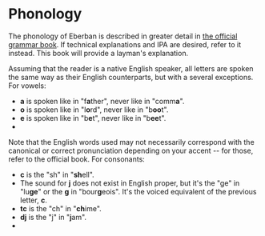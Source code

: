<!-- 0 -->

# Phonology

The phonology of Eberban is described in greater detail in [the official grammar
book](). If technical explanations and IPA are desired, refer to it instead. This
book will provide a layman's explanation.

Assuming that the reader is a native English speaker, all letters are spoken the
same way as their English counterparts, but with a several exceptions. For
vowels:

- **a** is spoken like in "f**a**ther", never like in "comm**a**".
- **o** is spoken like in "l**o**rd", never like in "b**oo**t".
- **e** is spoken like in "b**e**t", never like in "b**ee**t".
- 

Note that the English words used may not necessarily correspond with the
canonical or correct pronunciation depending on your accent -- for those, refer
to the official book. For consonants:

- **c** is the "sh" in "**sh**ell".
- The sound for **j** does not exist in English proper, but it's the "ge" in
  "lu**ge**" or the **g** in "bour**g**eois". It's the voiced equivalent of the
  previous letter, **c**.
- **tc** is the "ch" in "**ch**ime".
- **dj** is the "j" in "**j**am".
- 


